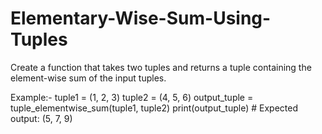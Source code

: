 # Elementary-Wise-Sum-Using-Tuples
Create a function that takes two tuples and returns a tuple containing the element-wise sum of the input tuples.

Example:-
tuple1 = (1, 2, 3)
tuple2 = (4, 5, 6)
output_tuple = tuple_elementwise_sum(tuple1, tuple2)
print(output_tuple)  # Expected output: (5, 7, 9)
